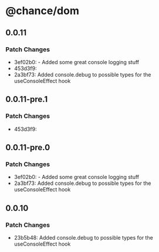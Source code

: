 # @chance/dom

## 0.0.11

### Patch Changes

- 3ef02b0: - Added some great console logging stuff
- 453d3f9:
- 2a3bf73: Added console.debug to possible types for the useConsoleEffect hook

## 0.0.11-pre.1

### Patch Changes

- 453d3f9:

## 0.0.11-pre.0

### Patch Changes

- 3ef02b0: - Added some great console logging stuff
- 2a3bf73: Added console.debug to possible types for the useConsoleEffect hook

## 0.0.10

### Patch Changes

- 23b5b48: Added console.debug to possible types for the useConsoleEffect hook
